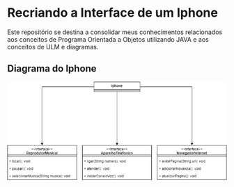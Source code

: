 # Recriando a Interface de um Iphone

Este repositório se destina a consolidar meus conhecimentos relacionados aos conceitos de Programa Orientada a Objetos utilizando JAVA e aos conceitos de ULM e diagramas.


## Diagrama do Iphone
![Diagrama do Iphone](Diagrama/Iphone.drawio.png)